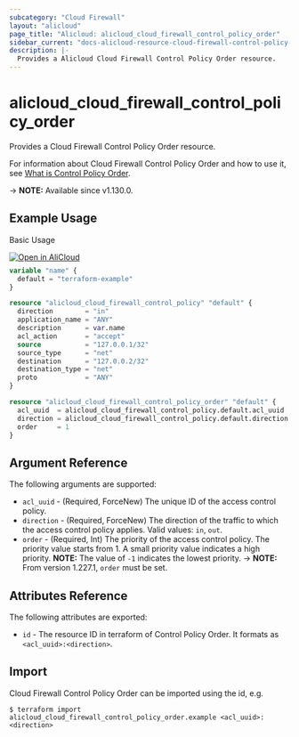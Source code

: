 ```yaml
---
subcategory: "Cloud Firewall"
layout: "alicloud"
page_title: "Alicloud: alicloud_cloud_firewall_control_policy_order"
sidebar_current: "docs-alicloud-resource-cloud-firewall-control-policy-order"
description: |-
  Provides a Alicloud Cloud Firewall Control Policy Order resource.
---
```


# alicloud_cloud_firewall_control_policy_order

Provides a Cloud Firewall Control Policy Order resource.

For information about Cloud Firewall Control Policy Order and how to use it, see [What is Control Policy Order](https://www.alibabacloud.com/help/doc-detail/138867.htm).

-> **NOTE:** Available since v1.130.0.

## Example Usage

Basic Usage

<div style="display: block;margin-bottom: 40px;"><div class="oics-button" style="float: right;position: absolute;margin-bottom: 10px;">
  <a href="https://api.aliyun.com/terraform?resource=alicloud_cloud_firewall_control_policy_order&exampleId=5a361d38-71eb-6652-01ae-b979cb63ce2a68cd5f16&activeTab=example&spm=docs.r.cloud_firewall_control_policy_order.0.5a361d3871&intl_lang=EN_US" target="_blank">
    <img alt="Open in AliCloud" src="https://img.alicdn.com/imgextra/i1/O1CN01hjjqXv1uYUlY56FyX_!!6000000006049-55-tps-254-36.svg" style="max-height: 44px; max-width: 100%;">
  </a>
</div></div>

```terraform
variable "name" {
  default = "terraform-example"
}

resource "alicloud_cloud_firewall_control_policy" "default" {
  direction        = "in"
  application_name = "ANY"
  description      = var.name
  acl_action       = "accept"
  source           = "127.0.0.1/32"
  source_type      = "net"
  destination      = "127.0.0.2/32"
  destination_type = "net"
  proto            = "ANY"
}

resource "alicloud_cloud_firewall_control_policy_order" "default" {
  acl_uuid  = alicloud_cloud_firewall_control_policy.default.acl_uuid
  direction = alicloud_cloud_firewall_control_policy.default.direction
  order     = 1
}
```

## Argument Reference

The following arguments are supported:

* `acl_uuid` - (Required, ForceNew) The unique ID of the access control policy.
* `direction` - (Required, ForceNew) The direction of the traffic to which the access control policy applies. Valid values: `in`, `out`.
* `order` - (Required, Int) The priority of the access control policy. The priority value starts from 1. A small priority value indicates a high priority. **NOTE:** The value of `-1` indicates the lowest priority.
-> **NOTE:** From version 1.227.1, `order` must be set.

## Attributes Reference

The following attributes are exported:

* `id` - The resource ID in terraform of Control Policy Order. It formats as `<acl_uuid>:<direction>`.

## Import

Cloud Firewall Control Policy Order can be imported using the id, e.g.

```shell
$ terraform import alicloud_cloud_firewall_control_policy_order.example <acl_uuid>:<direction>
```
